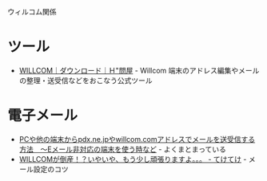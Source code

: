 ウィルコム関係

# ツール

- [WILLCOM｜ダウンロード｜Ｈ"問屋](http://www.willcom-inc.com/ja/support/download/h_tonya/) - Willcom 端末のアドレス編集やメールの整理・送受信などをおこなう公式ツール

# 電子メール

- [PCや他の端末からpdx.ne.jpやwillcom.comアドレスでメールを送受信する方法　～Eメール非対応の端末を使う時など](http://rinare.com/20120211_pdx-ne-jp_willcom-com_mail_send_and_receive_on_another_device.html) - よくまとまっている
- [WILLCOMが倒産！？いやいや、もう少し頑張りますよ。。。 - てけてけ](http://ether-labo.cocolog-nifty.com/blog/2009/10/willcom-79f6.html) - メール設定のコツ
